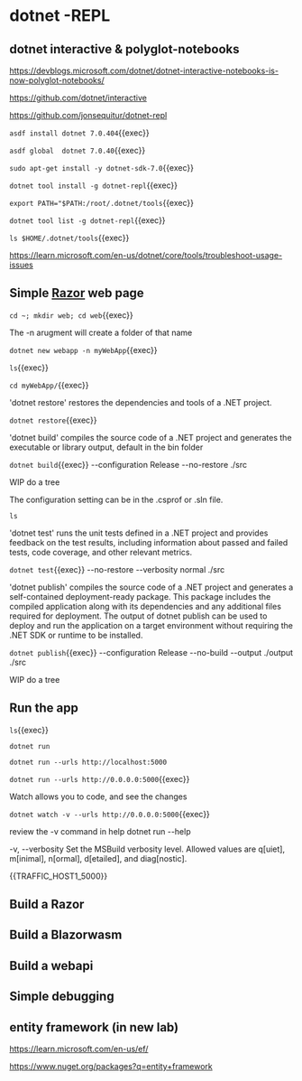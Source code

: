 # dotnet -REPL  

## dotnet interactive & polyglot-notebooks

https://devblogs.microsoft.com/dotnet/dotnet-interactive-notebooks-is-now-polyglot-notebooks/

https://github.com/dotnet/interactive

https://github.com/jonsequitur/dotnet-repl

`asdf install dotnet 7.0.404`{{exec}}

`asdf global  dotnet 7.0.40`{{exec}}

`sudo apt-get install -y dotnet-sdk-7.0`{{exec}}

`dotnet tool install -g dotnet-repl`{{exec}}

`export PATH="$PATH:/root/.dotnet/tools`{{exec}}

`dotnet tool list -g dotnet-repl`{{exec}}

`ls $HOME/.dotnet/tools`{{exec}}

https://learn.microsoft.com/en-us/dotnet/core/tools/troubleshoot-usage-issues



## Simple [Razor](https://learn.microsoft.com/en-us/aspnet/core/razor-pages/?view=aspnetcore-8.0&tabs=visual-studio-code) web page

`cd ~; mkdir web; cd web`{{exec}}

The -n arugment will create a folder of that name

`dotnet new webapp -n myWebApp`{{exec}}

`ls`{{exec}}

`cd myWebApp/`{{exec}}

'dotnet restore' restores the dependencies and tools of a .NET project.

`dotnet restore`{{exec}}

'dotnet build' compiles the source code of a .NET project and generates the executable or library output, default in the bin folder

`dotnet build`{{exec}} --configuration Release --no-restore ./src

WIP do a tree

The configuration setting can be in the .csprof or .sln file.

`ls`

'dotnet test' runs the unit tests defined in a .NET project and provides feedback on the test results, including information about passed and failed tests, code coverage, and other relevant metrics.

`dotnet test`{{exec}} --no-restore --verbosity normal ./src

'dotnet publish' compiles the source code of a .NET project and generates a self-contained deployment-ready package. This package includes the compiled application along with its dependencies and any additional files required for deployment. The output of dotnet publish can be used to deploy and run the application on a target environment without requiring the .NET SDK or runtime to be installed.

`dotnet publish`{{exec}} --configuration Release --no-build --output ./output ./src

WIP do a tree

## Run the app

`ls`{{exec}}

`dotnet run`

`dotnet run --urls http://localhost:5000`

`dotnet run --urls http://0.0.0.0:5000`{{exec}}

Watch allows you to code, and see the changes

`dotnet watch -v --urls http://0.0.0.0:5000`{{exec}}

review the -v command in help dotnet run --help

 -v, --verbosity <LEVEL> Set the MSBuild verbosity level. Allowed values are q[uiet], m[inimal], n[ormal], d[etailed], and diag[nostic].

{{TRAFFIC_HOST1_5000}}

## Build a Razor

## Build a Blazorwasm

## Build a webapi

## Simple debugging

## entity framework (in new lab)

https://learn.microsoft.com/en-us/ef/

https://www.nuget.org/packages?q=entity+framework

